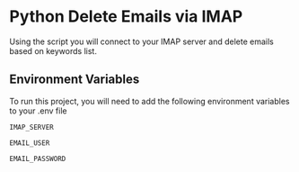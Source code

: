 
# Python Delete Emails via IMAP

Using the script you will connect to your IMAP server
and delete emails based on keywords list.




## Environment Variables

To run this project, you will need to add the following environment variables to your .env file

`IMAP_SERVER`

`EMAIL_USER`

`EMAIL_PASSWORD`

